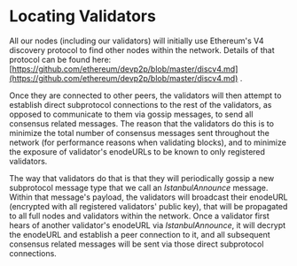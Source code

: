 # Locating Validators

All our nodes \(including our validators\) will initially use Ethereum's V4 discovery protocol to find other nodes within the network. Details of that protocol can be found here: [https://github.com/ethereum/devp2p/blob/master/discv4.md](https://github.com/ethereum/devp2p/blob/master/discv4.md) .

Once they are connected to other peers, the validators will then attempt to establish direct subprotocol connections to the rest of the validators, as opposed to communicate to them via gossip messages, to send all consensus related messages. The reason that the validators do this is to minimize the total number of consensus messages sent throughout the network \(for performance reasons when validating blocks\), and to minimize the exposure of validator's enodeURLs to be known to only registered validators.

The way that validators do that is that they will periodically gossip a new subprotocol message type that we call an _IstanbulAnnounce_ message. Within that message's payload, the validators will broadcast their enodeURL \(encrypted with all registered validators' public key\), that will be propagated to all full nodes and validators within the network. Once a validator first hears of another validator's enodeURL via _IstanbulAnnounce_, it will decrypt the enodeURL and establish a peer connection to it, and all subsequent consensus related messages will be sent via those direct subprotocol connections.
